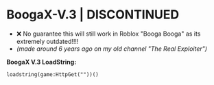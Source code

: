 # BoogaX-V.3 | **DISCONTINUED**
- ❌ No guarantee this will still work in Roblox "Booga Booga" as its extremely outdated!!!!
- *(made around 6 years ago on my old channel "The Real Exploiter")*

**BoogaX V.3 LoadString:**
```
loadstring(game:HttpGet(""))()
```
